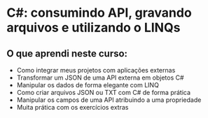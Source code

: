 # C#: consumindo API, gravando arquivos e utilizando o LINQs

## O que aprendi neste curso:

- Como integrar meus projetos com aplicações externas
- Transformar um JSON de uma API externa em objetos C#
- Manipular os dados de forma elegante com LINQ
- Como criar arquivos JSON ou TXT com C# de forma prática
- Manipular os campos de uma API atribuindo a uma propriedade
- Muita prática com os exercícios extras
